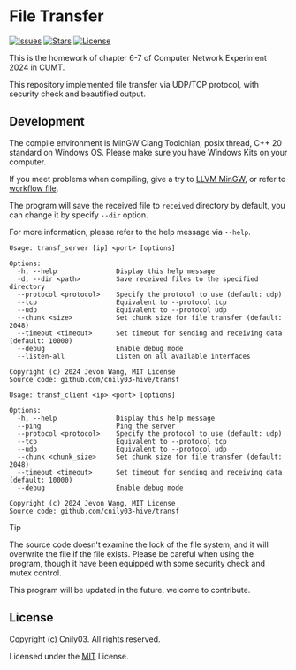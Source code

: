 # File Transfer

[![Issues](https://img.shields.io/github/issues-raw/cnily03-hive/transf)](https://github.com/cnily03-hive/transf/issues)
[![Stars](https://img.shields.io/github/stars/cnily03-hive/transf)](https://github.com/cnily03-hive/transf/stargazers)
[![License](https://img.shields.io/github/license/cnily03-hive/transf)](https://github.com/cnily03-hive/transf?tab=MIT-1-ov-file)

This is the homework of chapter 6-7 of Computer Network Experiment 2024 in CUMT.

This repository implemented file transfer via UDP/TCP protocol, with security check and beautified output.

## Development

The compile environment is MinGW Clang Toolchian, posix thread, C++ 20 standard on Windows OS. Please make sure you have Windows Kits on your computer.

If you meet problems when compiling, give a try to [LLVM MinGW](https://github.com/mstorsjo/llvm-mingw/releases), or refer to [workflow file](./.github/workflows/compile.yml).

The program will save the received file to `received` directory by default, you can change it by specify `--dir` option.

For more information, please refer to the help message via `--help`.

```shell
Usage: transf_server [ip] <port> [options]

Options:
  -h, --help               Display this help message
  -d, --dir <path>         Save received files to the specified directory
  --protocol <protocol>    Specify the protocol to use (default: udp)
  --tcp                    Equivalent to --protocol tcp
  --udp                    Equivalent to --protocol udp
  --chunk <size>           Set chunk size for file transfer (default: 2048)
  --timeout <timeout>      Set timeout for sending and receiving data (default: 10000)
  --debug                  Enable debug mode
  --listen-all             Listen on all available interfaces

Copyright (c) 2024 Jevon Wang, MIT License
Source code: github.com/cnily03-hive/transf
```

```shell
Usage: transf_client <ip> <port> [options]

Options:
  -h, --help               Display this help message
  --ping                   Ping the server
  --protocol <protocol>    Specify the protocol to use (default: udp)
  --tcp                    Equivalent to --protocol tcp
  --udp                    Equivalent to --protocol udp
  --chunk <chunk_size>     Set chunk size for file transfer (default: 2048)
  --timeout <timeout>      Set timeout for sending and receiving data (default: 10000)
  --debug                  Enable debug mode

Copyright (c) 2024 Jevon Wang, MIT License
Source code: github.com/cnily03-hive/transf
```

> [!TIP]
> The source code doesn't examine the lock of the file system, and it will overwrite the file if the file exists. Please be careful when using the program, though it have been equipped with some security check and mutex control.

This program will be updated in the future, welcome to contribute.

## License

Copyright (c) Cnily03. All rights reserved.

Licensed under the [MIT](./LICENSE) License.
